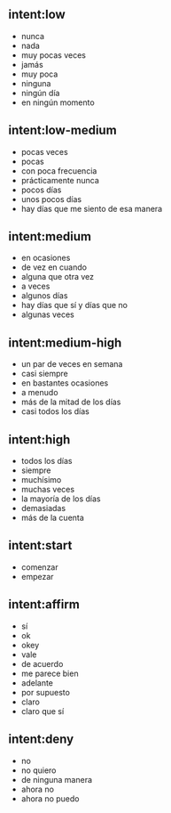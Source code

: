 ## intent:low
- nunca
- nada
- muy pocas veces
- jamás
- muy poca
- ninguna
- ningún día
- en ningún momento

## intent:low-medium
- pocas veces
- pocas
- con poca frecuencia
- prácticamente nunca
- pocos días
- unos pocos días
- hay días que me siento de esa manera

## intent:medium
- en ocasiones
- de vez en cuando
- alguna que otra vez
- a veces
- algunos días
- hay días que sí y días que no
- algunas veces

## intent:medium-high
- un par de veces en semana
- casi siempre
- en bastantes ocasiones
- a menudo
- más de la mitad de los días
- casi todos los días

## intent:high
- todos los días
- siempre
- muchísimo
- muchas veces
- la mayoría de los días
- demasiadas
- más de la cuenta 

## intent:start
- comenzar
- empezar

## intent:affirm
- sí
- ok
- okey
- vale
- de acuerdo
- me parece bien
- adelante
- por supuesto
- claro
- claro que sí

## intent:deny
- no
- no quiero
- de ninguna manera
- ahora no
- ahora no puedo
